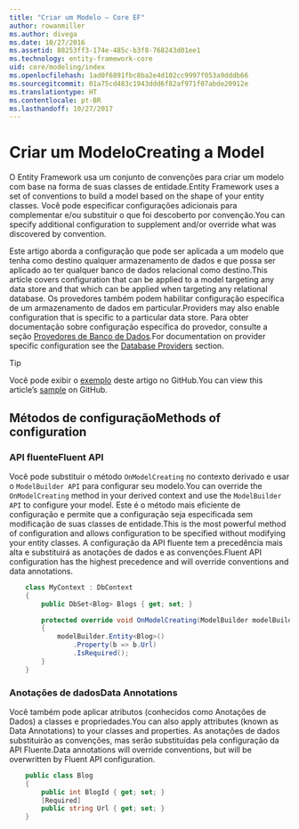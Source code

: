 ```yaml
---
title: "Criar um Modelo – Core EF"
author: rowanmiller
ms.author: divega
ms.date: 10/27/2016
ms.assetid: 88253ff3-174e-485c-b3f8-768243d01ee1
ms.technology: entity-framework-core
uid: core/modeling/index
ms.openlocfilehash: 1ad0f6891fbc8ba2e4d102cc9997f053a9dddb66
ms.sourcegitcommit: 01a75cd483c1943ddd6f82af971f07abde20912e
ms.translationtype: HT
ms.contentlocale: pt-BR
ms.lasthandoff: 10/27/2017
---
```

# <a name="creating-a-model"></a><span data-ttu-id="fc8f4-102">Criar um Modelo</span><span class="sxs-lookup"><span data-stu-id="fc8f4-102">Creating a Model</span></span>

<span data-ttu-id="fc8f4-103">O Entity Framework usa um conjunto de convenções para criar um modelo com base na forma de suas classes de entidade.</span><span class="sxs-lookup"><span data-stu-id="fc8f4-103">Entity Framework uses a set of conventions to build a model based on the shape of your entity classes.</span></span> <span data-ttu-id="fc8f4-104">Você pode especificar configurações adicionais para complementar e/ou substituir o que foi descoberto por convenção.</span><span class="sxs-lookup"><span data-stu-id="fc8f4-104">You can specify additional configuration to supplement and/or override what was discovered by convention.</span></span>

<span data-ttu-id="fc8f4-105">Este artigo aborda a configuração que pode ser aplicada a um modelo que tenha como destino qualquer armazenamento de dados e que possa ser aplicado ao ter qualquer banco de dados relacional como destino.</span><span class="sxs-lookup"><span data-stu-id="fc8f4-105">This article covers configuration that can be applied to a model targeting any data store and that which can be applied when targeting any relational database.</span></span> <span data-ttu-id="fc8f4-106">Os provedores também podem habilitar configuração específica de um armazenamento de dados em particular.</span><span class="sxs-lookup"><span data-stu-id="fc8f4-106">Providers may also enable configuration that is specific to a particular data store.</span></span> <span data-ttu-id="fc8f4-107">Para obter documentação sobre configuração específica do provedor, consulte a seção [Provedores de Banco de Dados](../providers/index.md).</span><span class="sxs-lookup"><span data-stu-id="fc8f4-107">For documentation on provider specific configuration see the [Database Providers](../providers/index.md) section.</span></span>

> [!TIP]  
> <span data-ttu-id="fc8f4-108">Você pode exibir o [exemplo](https://github.com/aspnet/EntityFramework.Docs/tree/master/samples) deste artigo no GitHub.</span><span class="sxs-lookup"><span data-stu-id="fc8f4-108">You can view this article’s [sample](https://github.com/aspnet/EntityFramework.Docs/tree/master/samples) on GitHub.</span></span>

## <a name="methods-of-configuration"></a><span data-ttu-id="fc8f4-109">Métodos de configuração</span><span class="sxs-lookup"><span data-stu-id="fc8f4-109">Methods of configuration</span></span>

### <a name="fluent-api"></a><span data-ttu-id="fc8f4-110">API fluente</span><span class="sxs-lookup"><span data-stu-id="fc8f4-110">Fluent API</span></span>

<span data-ttu-id="fc8f4-111">Você pode substituir o método `OnModelCreating` no contexto derivado e usar o `ModelBuilder API` para configurar seu modelo.</span><span class="sxs-lookup"><span data-stu-id="fc8f4-111">You can override the `OnModelCreating` method in your derived context and use the `ModelBuilder API` to configure your model.</span></span> <span data-ttu-id="fc8f4-112">Este é o método mais eficiente de configuração e permite que a configuração seja especificada sem modificação de suas classes de entidade.</span><span class="sxs-lookup"><span data-stu-id="fc8f4-112">This is the most powerful method of configuration and allows configuration to be specified without modifying your entity classes.</span></span> <span data-ttu-id="fc8f4-113">A configuração da API fluente tem a precedência mais alta e substituirá as anotações de dados e as convenções.</span><span class="sxs-lookup"><span data-stu-id="fc8f4-113">Fluent API configuration has the highest precedence and will override conventions and data annotations.</span></span>

<!-- [!code-csharp[Main](samples/core/Modeling/FluentAPI/Samples/Required.cs?range=5-15&highlight=5-10)] -->

``` csharp
    class MyContext : DbContext
    {
        public DbSet<Blog> Blogs { get; set; }

        protected override void OnModelCreating(ModelBuilder modelBuilder)
        {
            modelBuilder.Entity<Blog>()
                .Property(b => b.Url)
                .IsRequired();
        }
    }
```

### <a name="data-annotations"></a><span data-ttu-id="fc8f4-114">Anotações de dados</span><span class="sxs-lookup"><span data-stu-id="fc8f4-114">Data Annotations</span></span>

<span data-ttu-id="fc8f4-115">Você também pode aplicar atributos (conhecidos como Anotações de Dados) a classes e propriedades.</span><span class="sxs-lookup"><span data-stu-id="fc8f4-115">You can also apply attributes (known as Data Annotations) to your classes and properties.</span></span> <span data-ttu-id="fc8f4-116">As anotações de dados substituirão as convenções, mas serão substituídas pela configuração da API Fluente.</span><span class="sxs-lookup"><span data-stu-id="fc8f4-116">Data annotations will override conventions, but will be overwritten by Fluent API configuration.</span></span>

<!-- [!code-csharp[Main](samples/core/Modeling/DataAnnotations/Samples/Required.cs?range=11-16&highlight=4)] -->
``` csharp
    public class Blog
    {
        public int BlogId { get; set; }
        [Required]
        public string Url { get; set; }
    }
```
